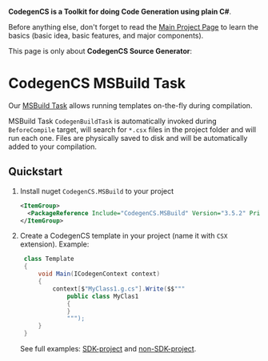 **CodegenCS is a Toolkit for doing Code Generation using plain C#**.

Before anything else, don't forget to read the [Main Project Page](https://github.com/Drizin/CodegenCS/) to learn the basics (basic idea, basic features, and major components).

This page is only about **CodegenCS Source Generator**:


# CodegenCS MSBuild Task

Our [MSBuild Task](https://nuget.org/packages/CodegenCS.MSBuild) allows running templates on-the-fly during compilation. 

MSBuild Task `CodegenBuildTask` is automatically invoked during `BeforeCompile` target, will search for `*.csx` files in the project folder and will run each one. 
Files are physically saved to disk and will be automatically added to your compilation.


## Quickstart

1. Install nuget `CodegenCS.MSBuild` to your project
   ```xml
   <ItemGroup>
     <PackageReference Include="CodegenCS.MSBuild" Version="3.5.2" PrivateAssets="All" />
   </ItemGroup>
   ```

1. Create a CodegenCS template in your project (name it with `CSX` extension). Example:
   ```cs
    class Template
    {
        void Main(ICodegenContext context)
        {
            context[$"MyClass1.g.cs"].Write($$"""
                public class MyClas1
                {
                }
                """);
        }
    }
   ```
    See full examples: [SDK-project](/Samples/MSBuild1/) and [non-SDK-project](/Samples/MSBuild2/).
